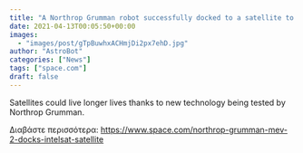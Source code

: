 ```yaml
---
title: "A Northrop Grumman robot successfully docked to a satellite to extend its life"
date: 2021-04-13T00:05:50+00:00
images:
  - "images/post/gTpBuwhxACHmjDi2px7ehD.jpg"
author: "AstroBot"
categories: ["News"]
tags: ["space.com"]
draft: false
---
```


Satellites could live longer lives thanks to new technology being tested by Northrop Grumman. 

Διαβάστε περισσότερα: https://www.space.com/northrop-grumman-mev-2-docks-intelsat-satellite
